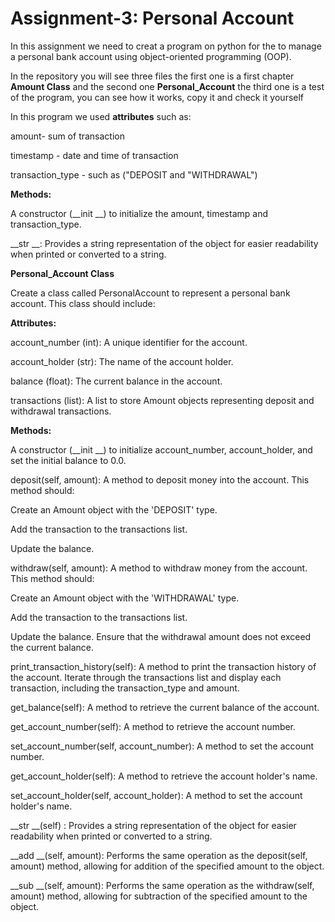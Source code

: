 
# Assignment-3: Personal Account

In this assignment we need to creat a program on python for the to manage a personal bank account using object-oriented programming (OOP).

In the repository you will see three files the first one is a first chapter **Amount Class** and the second one **Personal_Account** the third one is a test of the program, you can see how it works, copy it and check it yourself

In this program we used **attributes** such as:

amount- sum of transaction

timestamp - date and time of transaction

transaction_type - such as ("DEPOSIT and "WITHDRAWAL")

**Methods:**

A constructor (__init __) to initialize the amount, timestamp and transaction_type.

__str __: Provides a string representation of the object for easier readability when printed or converted to a string.

**Personal_Account Class**

Create a class called PersonalAccount to represent a personal bank account. This class should include:

**Attributes:**

account_number (int): A unique identifier for the account.

account_holder (str): The name of the account holder.

balance (float): The current balance in the account.

transactions (list): A list to store Amount objects representing deposit and withdrawal transactions.

**Methods:**

A constructor (__init __) to initialize account_number, account_holder, and set the initial balance to 0.0.

deposit(self, amount): A method to deposit money into the account. This method should:

Create an Amount object with the 'DEPOSIT' type.

Add the transaction to the transactions list.

Update the balance.

withdraw(self, amount): A method to withdraw money from the account. This method should:

Create an Amount object with the 'WITHDRAWAL' type.

Add the transaction to the transactions list.

Update the balance. Ensure that the withdrawal amount does not exceed the current balance.

print_transaction_history(self): A method to print the transaction history of the account. Iterate through the transactions list and display each transaction, including the transaction_type and amount.

get_balance(self): A method to retrieve the current balance of the account.

get_account_number(self): A method to retrieve the account number.

set_account_number(self, account_number): A method to set the account number.

get_account_holder(self): A method to retrieve the account holder's name.

set_account_holder(self, account_holder): A method to set the account holder's name.

__str __(self) : Provides a string representation of the object for easier readability when printed or converted to a string.

__add __(self, amount): Performs the same operation as the deposit(self, amount) method, allowing for addition of the specified amount to the object.

__sub __(self, amount): Performs the same operation as the withdraw(self, amount) method, allowing for subtraction of the specified amount to the object.







